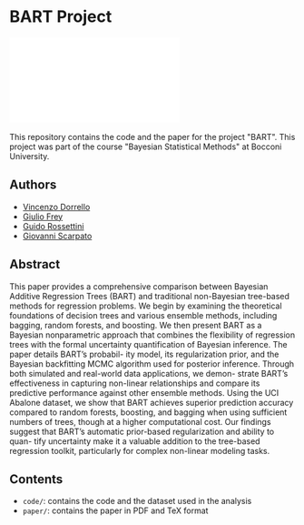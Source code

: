# BART Project

![Mean Squared Error for different number of trees](outputs/mse_plot.pdf)

This repository contains the code and the paper for the project "BART". This project was part of the course "Bayesian Statistical Methods" at Bocconi University.

## Authors

- [Vincenzo Dorrello](https://github.com/vincenzodorrello)
- [Giulio Frey](https://github.com/giuliofrey)
- [Guido Rossettini](https://github.com/guidorossettini)
- [Giovanni Scarpato](https://github.com/giovanniscarpato)

## Abstract

This paper provides a comprehensive comparison between Bayesian Additive Regression
Trees (BART) and traditional non-Bayesian tree-based methods for regression problems.
We begin by examining the theoretical foundations of decision trees and various ensemble
methods, including bagging, random forests, and boosting. We then present BART as a
Bayesian nonparametric approach that combines the flexibility of regression trees with the
formal uncertainty quantification of Bayesian inference. The paper details BART’s probabil-
ity model, its regularization prior, and the Bayesian backfitting MCMC algorithm used for
posterior inference. Through both simulated and real-world data applications, we demon-
strate BART’s effectiveness in capturing non-linear relationships and compare its predictive
performance against other ensemble methods. Using the UCI Abalone dataset, we show
that BART achieves superior prediction accuracy compared to random forests, boosting,
and bagging when using sufficient numbers of trees, though at a higher computational cost.
Our findings suggest that BART’s automatic prior-based regularization and ability to quan-
tify uncertainty make it a valuable addition to the tree-based regression toolkit, particularly
for complex non-linear modeling tasks.

## Contents

- `code/`: contains the code and the dataset used in the analysis
- `paper/`: contains the paper in PDF and TeX format
